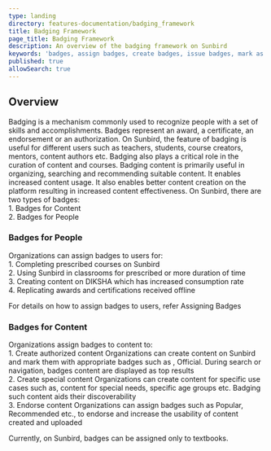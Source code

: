 ```yaml
---
type: landing
directory: features-documentation/badging_framework
title: Badging Framework 
page_title: Badging Framework
description: An overview of the badging framework on Sunbird
keywords: 'badges, assign badges, create badges, issue badges, mark as recommneded, mark as popular, mark as official'
published: true
allowSearch: true
---
```


## Overview

Badging is a mechanism commonly used to recognize people with a set of skills and accomplishments. Badges represent an award, a certificate, an endorsement or an authorization. On Sunbird, the feature of badging is useful for different users such as teachers, students, course creators, mentors, content authors etc. Badging also plays a critical role in the curation of content and courses.
Badging content is primarily useful in organizing, searching and recommending suitable content. It enables increased content usage. It also enables better content creation on the platform resulting in increased content effectiveness. On Sunbird, there are two types of badges: <br>1. Badges for Content <br>2. Badges for People

### Badges for People

Organizations can assign badges to users for:
<br>1. Completing prescribed courses on Sunbird <br>2. Using Sunbird in classrooms for prescribed or more duration of time <br>3. Creating content on DIKSHA which has increased consumption rate <br>4. Replicating awards and certifications received offline

For details on how to assign badges to users, refer Assigning Badges

### Badges for Content
Organizations assign badges to content to:
<br>1. Create authorized content
Organizations can create content on Sunbird and mark them with appropriate badges such as , Official.
During search or navigation, badges content are displayed as top results
<br>2. Create special content
Organizations can create content for specific use cases such as, content for special needs, specific age
groups etc. Badging such content aids their discoverability
<br>3. Endorse content
Organizations can assign badges such as Popular, Recommended etc., to endorse and increase the
usability of content created and uploaded

Currently, on Sunbird, badges can be assigned only to textbooks.

